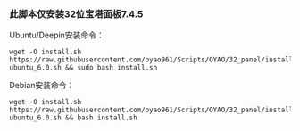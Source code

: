<h3>此脚本仅安装32位宝塔面板7.4.5</h3>

Ubuntu/Deepin安装命令：
```
wget -O install.sh https://raw.githubusercontent.com/oyao961/Scripts/OYAO/32_panel/install-ubuntu_6.0.sh && sudo bash install.sh
```
Debian安装命令：
```
wget -O install.sh https://raw.githubusercontent.com/oyao961/Scripts/OYAO/32_panel/install-ubuntu_6.0.sh && bash install.sh
```
